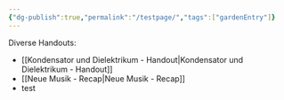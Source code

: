 ```yaml
---
{"dg-publish":true,"permalink":"/testpage/","tags":["gardenEntry"]}
---
```


Diverse Handouts:
- [[Kondensator und Dielektrikum - Handout\|Kondensator und Dielektrikum - Handout]]
- [[Neue Musik - Recap\|Neue Musik - Recap]]
- test